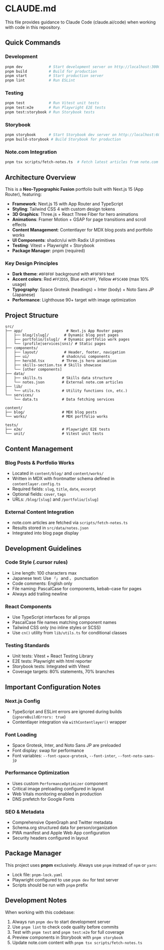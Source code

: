 # CLAUDE.md

This file provides guidance to Claude Code (claude.ai/code) when working with code in this repository.

## Quick Commands

### Development
```bash
pnpm dev            # Start development server on http://localhost:3000
pnpm build          # Build for production
pnpm start          # Start production server
pnpm lint           # Run ESLint
```

### Testing
```bash
pnpm test           # Run Vitest unit tests
pnpm test:e2e       # Run Playwright E2E tests
pnpm test:storybook # Run Storybook tests
```

### Storybook
```bash
pnpm storybook      # Start Storybook dev server on http://localhost:6006
pnpm build-storybook # Build Storybook for production
```

### Note.com Integration
```bash
pnpm tsx scripts/fetch-notes.ts  # Fetch latest articles from note.com
```

## Architecture Overview

This is a **Neo-Typographic Fusion** portfolio built with Next.js 15 (App Router), featuring:

- **Framework**: Next.js 15 with App Router and TypeScript
- **Styling**: Tailwind CSS 4 with custom design tokens
- **3D Graphics**: Three.js + React Three Fiber for hero animations
- **Animations**: Framer Motion + GSAP for page transitions and scroll effects
- **Content Management**: Contentlayer for MDX blog posts and portfolio works
- **UI Components**: shadcn/ui with Radix UI primitives
- **Testing**: Vitest + Playwright + Storybook
- **Package Manager**: pnpm (required)

### Key Design Principles
- **Dark theme**: `#0F0F0F` background with `#F9F9F9` text
- **Accent colors**: Red `#FF2D55`, Blue `#1479FF`, Yellow `#F5C400` (max 10% usage)
- **Typography**: Space Grotesk (headings) + Inter (body) + Noto Sans JP (Japanese)
- **Performance**: Lighthouse 90+ target with image optimization

## Project Structure

```
src/
├── app/                    # Next.js App Router pages
│   ├── blog/[slug]/       # Dynamic blog post pages
│   ├── portfolio/[slug]/  # Dynamic portfolio work pages
│   └── (profile|services|sns)/ # Static pages
├── components/
│   ├── layout/            # Header, footer, navigation
│   ├── ui/               # shadcn/ui components
│   ├── hero3d.tsx        # Three.js hero animation
│   ├── skills-section.tsx # Skills showcase
│   └── [other components]
├── data/
│   ├── skills.ts         # Skills data structure
│   └── notes.json        # External note.com articles
├── lib/
│   └── utils.ts          # Utility functions (cn, etc.)
└── services/
    └── data.ts           # Data fetching services

content/
├── blog/                 # MDX blog posts
└── works/                # MDX portfolio works

tests/
├── e2e/                  # Playwright E2E tests
└── unit/                 # Vitest unit tests
```

## Content Management

### Blog Posts & Portfolio Works
- Located in `content/blog/` and `content/works/`
- Written in MDX with frontmatter schema defined in `contentlayer.config.ts`
- Required fields: `slug`, `title`, `date`, `excerpt`
- Optional fields: `cover`, `tags`
- URLs: `/blog/[slug]` and `/portfolio/[slug]`

### External Content Integration
- note.com articles are fetched via `scripts/fetch-notes.ts`
- Results stored in `src/data/notes.json`
- Integrated into blog page display

## Development Guidelines

### Code Style (.cursor rules)
- Line length: 100 characters max
- Japanese text: Use `「」` and `。` punctuation
- Code comments: English only
- File naming: PascalCase for components, kebab-case for pages
- Always add trailing newline

### React Components
- Use TypeScript interfaces for all props
- PascalCase file names matching component names
- Tailwind CSS only (no inline styles or SCSS)
- Use `cn()` utility from `lib/utils.ts` for conditional classes

### Testing Standards
- Unit tests: Vitest + React Testing Library
- E2E tests: Playwright with html reporter
- Storybook tests: Integrated with Vitest
- Coverage targets: 80% statements, 70% branches

## Important Configuration Notes

### Next.js Config
- TypeScript and ESLint errors are ignored during builds (`ignoreBuildErrors: true`)
- Contentlayer integration via `withContentlayer()` wrapper

### Font Loading
- Space Grotesk, Inter, and Noto Sans JP are preloaded
- Font display: swap for performance
- Font variables: `--font-space-grotesk`, `--font-inter`, `--font-noto-sans-jp`

### Performance Optimization
- Uses custom `PerformanceOptimizer` component
- Critical image preloading configured in layout
- Web Vitals monitoring enabled in production
- DNS prefetch for Google Fonts

### SEO & Metadata
- Comprehensive OpenGraph and Twitter metadata
- Schema.org structured data for person/organization
- PWA manifest and Apple Web App configuration
- Security headers configured in layout

## Package Manager

This project uses **pnpm** exclusively. Always use `pnpm` instead of `npm` or `yarn`:
- Lock file: `pnpm-lock.yaml`
- Playwright configured to use `pnpm dev` for test server
- Scripts should be run with `pnpm` prefix

## Development Notes

When working with this codebase:
1. Always run `pnpm dev` to start development server
2. Use `pnpm lint` to check code quality before commits
3. Test with `pnpm test` and `pnpm test:e2e` for full coverage
4. Preview components in Storybook with `pnpm storybook`
5. Update note.com content with `pnpm tsx scripts/fetch-notes.ts`